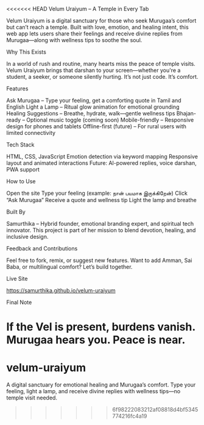 <<<<<<< HEAD
Velum Uraiyum – A Temple in Every Tab

Velum Uraiyum is a digital sanctuary for those who seek Murugaa’s comfort but can’t reach a temple. Built with love, emotion, and healing intent, this web app lets users share their feelings and receive divine replies from Murugaa—along with wellness tips to soothe the soul.

Why This Exists

In a world of rush and routine, many hearts miss the peace of temple visits. Velum Uraiyum brings that darshan to your screen—whether you're a student, a seeker, or someone silently hurting. It’s not just code. It’s comfort.

Features

Ask Murugaa – Type your feeling, get a comforting quote in Tamil and English Light a Lamp – Ritual glow animation for emotional grounding Healing Suggestions – Breathe, hydrate, walk—gentle wellness tips Bhajan-ready – Optional music toggle (coming soon) Mobile-friendly – Responsive design for phones and tablets Offline-first (future) – For rural users with limited connectivity

Tech Stack

HTML, CSS, JavaScript Emotion detection via keyword mapping Responsive layout and animated interactions Future: AI-powered replies, voice darshan, PWA support

How to Use

Open the site Type your feeling (example: நான் பயமாக இருக்கிறேன்) Click “Ask Murugaa” Receive a quote and wellness tip Light the lamp and breathe

Built By

Samurthika – Hybrid founder, emotional branding expert, and spiritual tech innovator. This project is part of her mission to blend devotion, healing, and inclusive design.

Feedback and Contributions

Feel free to fork, remix, or suggest new features. Want to add Amman, Sai Baba, or multilingual comfort? Let’s build together.

Live Site

https://samurthika.github.io/velum-uraiyum

Final Note

If the Vel is present, burdens vanish. Murugaa hears you. Peace is near.
=======
# velum-uraiyum
A digital sanctuary for emotional healing and Murugaa’s comfort. Type your feeling, light a lamp, and receive divine replies with wellness tips—no temple visit needed.
>>>>>>> 6f98222083212af08818d4bf5345774216fc4a19
